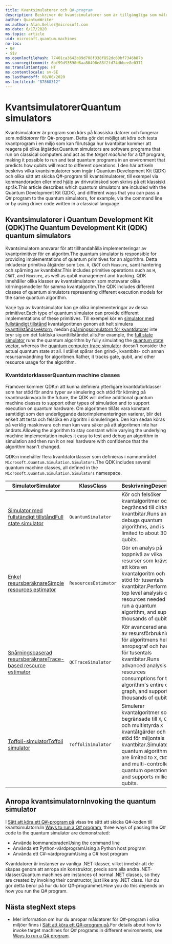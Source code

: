 ```yaml
---
title: Kvantsimulatorer och Q#-program
description: Beskriver de kvantsimulatorer som är tillgängliga som måldatorer för Q#-program.
author: QuantumWriter
ms.author: Alan.Geller@microsoft.com
ms.date: 6/17/2020
ms.topic: article
uid: microsoft.quantum.machines
no-loc:
- Q#
- $$v
ms.openlocfilehash: 77401ca3642b89d708f338f852dc60bf7346b87b
ms.sourcegitcommit: 6bf99d93590d6aa80490e88f2fd74dbbee8e0371
ms.translationtype: HT
ms.contentlocale: sv-SE
ms.lasthandoff: 08/06/2020
ms.locfileid: "87868312"
---
```

# <a name="quantum-simulators"></a><span data-ttu-id="15de7-103">Kvantsimulatorer</span><span class="sxs-lookup"><span data-stu-id="15de7-103">Quantum simulators</span></span>

<span data-ttu-id="15de7-104">Kvantsimulatorer är program som körs på klassiska datorer och fungerar som *måldatorer* för Q#-program. Detta gör det möjligt att köra och testa kvantprogram i en miljö som kan förutsäga hur kvantbitar kommer att reagera på olika åtgärder.</span><span class="sxs-lookup"><span data-stu-id="15de7-104">Quantum simulators are software programs that run on classical computers and act as the *target machine* for a Q# program, making it possible to run and test quantum programs in an environment that predicts how qubits will react to different operations.</span></span> <span data-ttu-id="15de7-105">I den här artikeln beskrivs vilka kvantsimulatorer som ingår i Quantum Development Kit (QDK) och olika sätt att skicka Q#-program till kvantsimulatorer, till exempel via kommandoraden eller med hjälp av drivrutinskod som skrivs på ett klassiskt språk.</span><span class="sxs-lookup"><span data-stu-id="15de7-105">This article describes which quantum simulators are included with the Quantum Development Kit (QDK), and different ways that you can pass a Q# program to the quantum simulators, for example, via the command line or by using driver code written in a classical language.</span></span>  



## <a name="the-quantum-development-kit-qdk-quantum-simulators"></a><span data-ttu-id="15de7-106">Kvantsimulatorer i Quantum Development Kit (QDK)</span><span class="sxs-lookup"><span data-stu-id="15de7-106">The Quantum Development Kit (QDK) quantum simulators</span></span>

<span data-ttu-id="15de7-107">Kvantsimulatorn ansvarar för att tillhandahålla implementeringar av kvantprimitiver för en algoritm.</span><span class="sxs-lookup"><span data-stu-id="15de7-107">The quantum simulator is responsible for providing implementations of quantum primitives for an algorithm.</span></span> <span data-ttu-id="15de7-108">Detta inkluderar primitiva åtgärder som t.ex. `H`, `CNOT` och `Measure`, samt hantering och spårning av kvantbitar.</span><span class="sxs-lookup"><span data-stu-id="15de7-108">This includes primitive operations such as `H`, `CNOT`, and `Measure`, as well as qubit management and tracking.</span></span> <span data-ttu-id="15de7-109">QDK innehåller olika klasser av kvantsimulatorer som motsvarar olika körningsmodeller för samma kvantalgoritm.</span><span class="sxs-lookup"><span data-stu-id="15de7-109">The QDK includes different classes of quantum simulators representing different execution models for the same quantum algorithm.</span></span> 


<span data-ttu-id="15de7-110">Varje typ av kvantsimulator kan ge olika implementeringar av dessa primitiver.</span><span class="sxs-lookup"><span data-stu-id="15de7-110">Each type of quantum simulator can provide different implementations of these primitives.</span></span> <span data-ttu-id="15de7-111">Till exempel kör en [simulator med fullständigt tillstånd](xref:microsoft.quantum.machines.full-state-simulator) kvantalgoritmen genom att helt simulera [kvanttillståndsvektorn](xref:microsoft.quantum.glossary#quantum-state), medan [spårningssimulatorn för kvantdatorer](xref:microsoft.quantum.machines.qc-trace-simulator.intro) inte bryr sig om det faktiska kvanttillståndet alls.</span><span class="sxs-lookup"><span data-stu-id="15de7-111">For example, the [full state simulator](xref:microsoft.quantum.machines.full-state-simulator) runs the quantum algorithm by fully simulating the [quantum state vector](xref:microsoft.quantum.glossary#quantum-state), whereas the [quantum computer trace simulator](xref:microsoft.quantum.machines.qc-trace-simulator.intro) doesn't consider the actual quantum state at all.</span></span> <span data-ttu-id="15de7-112">I stället spårar den grind-, kvantbits- och annan resursanvändning för algoritmen.</span><span class="sxs-lookup"><span data-stu-id="15de7-112">Rather, it tracks gate, qubit, and other resource usage for the algorithm.</span></span>

### <a name="quantum-machine-classes"></a><span data-ttu-id="15de7-113">Kvantdatorklasser</span><span class="sxs-lookup"><span data-stu-id="15de7-113">Quantum machine classes</span></span>

<span data-ttu-id="15de7-114">Framöver kommer QDK:n att kunna definiera ytterligare kvantdatorklasser som har stöd för andra typer av simulering och stöd för körning på kvantmaskinvara.</span><span class="sxs-lookup"><span data-stu-id="15de7-114">In the future, the QDK will define additional quantum machine classes to support other types of simulation and to support execution on quantum hardware.</span></span> <span data-ttu-id="15de7-115">Om algoritmen tillåts vara konstant samtidigt som den underliggande datorimplementeringen varierar, blir det enkelt att testa och felsöka en algoritm i simuleringen. Den kan sedan köras på verklig maskinvara och man kan vara säker på att algoritmen inte har ändrats.</span><span class="sxs-lookup"><span data-stu-id="15de7-115">Allowing the algorithm to stay constant while varying the underlying machine implementation makes it easy to test and debug an algorithm in simulation and then run it on real hardware with confidence that the algorithm hasn't changed.</span></span>

<span data-ttu-id="15de7-116">QDK:n innehåller flera kvantdatorklasser som definieras i namnområdet `Microsoft.Quantum.Simulation.Simulators`.</span><span class="sxs-lookup"><span data-stu-id="15de7-116">The QDK includes several quantum machine classes, all defined in the `Microsoft.Quantum.Simulation.Simulators` namespace.</span></span>

|<span data-ttu-id="15de7-117">Simulator</span><span class="sxs-lookup"><span data-stu-id="15de7-117">Simulator</span></span> |<span data-ttu-id="15de7-118">Klass</span><span class="sxs-lookup"><span data-stu-id="15de7-118">Class</span></span>|<span data-ttu-id="15de7-119">Beskrivning</span><span class="sxs-lookup"><span data-stu-id="15de7-119">Description</span></span>|
|-----|------|---|
|[<span data-ttu-id="15de7-120">Simulator med fullständigt tillstånd</span><span class="sxs-lookup"><span data-stu-id="15de7-120">Full state simulator</span></span>](xref:microsoft.quantum.machines.full-state-simulator)| `QuantumSimulator` | <span data-ttu-id="15de7-121">Kör och felsöker kvantalgoritmer och är begränsad till cirka 30 kvantbitar.</span><span class="sxs-lookup"><span data-stu-id="15de7-121">Runs and debugs quantum algorithms, and is limited to about 30 qubits.</span></span> |
|[<span data-ttu-id="15de7-122">Enkel resursberäknare</span><span class="sxs-lookup"><span data-stu-id="15de7-122">Simple resources estimator</span></span>](xref:microsoft.quantum.machines.resources-estimator)| `ResourcesEstimator` | <span data-ttu-id="15de7-123">Gör en analys på toppnivå av vilka resurser som krävs för att köra en kvantalgoritm och har stöd för tusentals kvantbitar.</span><span class="sxs-lookup"><span data-stu-id="15de7-123">Performs a top level analysis of the resources needed to run a quantum algorithm, and supports thousands of qubits.</span></span>|
|[<span data-ttu-id="15de7-124">Spårningsbaserad resursberäknare</span><span class="sxs-lookup"><span data-stu-id="15de7-124">Trace-based resource estimator</span></span>](xref:microsoft.quantum.machines.qc-trace-simulator.intro)|  `QCTraceSimulator` |<span data-ttu-id="15de7-125">Kör avancerad analys av resursförbrukningen för algoritmens hela anropsgraf och har stöd för tusentals kvantbitar.</span><span class="sxs-lookup"><span data-stu-id="15de7-125">Runs advanced analysis of resources consumptions for the algorithm's entire call-graph, and supports thousands of qubits.</span></span>|
|[<span data-ttu-id="15de7-126">Toffoli-simulator</span><span class="sxs-lookup"><span data-stu-id="15de7-126">Toffoli simulator</span></span>](xref:microsoft.quantum.machines.toffoli-simulator)| `ToffoliSimulator` |<span data-ttu-id="15de7-127">Simulerar kvantalgoritmer som är begränsade till `X`, `CNOT` och multistyrda `X` kvantåtgärder och har stöd för miljontals kvantbitar.</span><span class="sxs-lookup"><span data-stu-id="15de7-127">Simulates quantum algorithms that are limited to `X`, `CNOT`, and multi-controlled `X` quantum operations, and supports million of qubits.</span></span> |

## <a name="invoking-the-quantum-simulator"></a><span data-ttu-id="15de7-128">Anropa kvantsimulatorn</span><span class="sxs-lookup"><span data-stu-id="15de7-128">Invoking the quantum simulator</span></span>

<span data-ttu-id="15de7-129">I [Sätt att köra ett Q#-program på](xref:microsoft.quantum.guide.host-programs) visas tre sätt att skicka Q#-koden till kvantsimulatorn:</span><span class="sxs-lookup"><span data-stu-id="15de7-129">In [Ways to run a Q# program](xref:microsoft.quantum.guide.host-programs), three ways of passing the Q# code to the quantum simulator are demonstrated:</span></span> 

* <span data-ttu-id="15de7-130">Använda kommandoraden</span><span class="sxs-lookup"><span data-stu-id="15de7-130">Using the command line</span></span>
* <span data-ttu-id="15de7-131">Använda ett Python-värdprogram</span><span class="sxs-lookup"><span data-stu-id="15de7-131">Using a Python host program</span></span>
* <span data-ttu-id="15de7-132">Använda ett C#-värdprogram</span><span class="sxs-lookup"><span data-stu-id="15de7-132">Using a C# host program</span></span>

<span data-ttu-id="15de7-133">Kvantdatorer är instanser av vanliga .NET-klasser, vilket innebär att de skapas genom att anropa sin konstruktor, precis som alla andra .NET-klasser.</span><span class="sxs-lookup"><span data-stu-id="15de7-133">Quantum machines are instances of normal .NET classes, so they are created by invoking their constructor, just like any .NET class.</span></span> <span data-ttu-id="15de7-134">Hur du gör detta beror på hur du kör Q#-programmet.</span><span class="sxs-lookup"><span data-stu-id="15de7-134">How you do this depends on how you run the Q# program.</span></span>

## <a name="next-steps"></a><span data-ttu-id="15de7-135">Nästa steg</span><span class="sxs-lookup"><span data-stu-id="15de7-135">Next steps</span></span>

* <span data-ttu-id="15de7-136">Mer information om hur du anropar måldatorer för Q#-program i olika miljöer finns i [Sätt att köra ett Q#-program på](xref:microsoft.quantum.guide.host-programs).</span><span class="sxs-lookup"><span data-stu-id="15de7-136">For details about how to invoke target machines for Q# programs in different environments, see [Ways to run a Q# program](xref:microsoft.quantum.guide.host-programs).</span></span>
